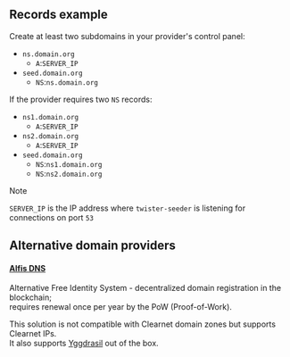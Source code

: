 ## Records example

Create at least two subdomains in your provider's control panel:

* `ns.domain.org`
  * `A`:`SERVER_IP`
* `seed.domain.org`
  * `NS`:`ns.domain.org`

If the provider requires two `NS` records:

* `ns1.domain.org`
  * `A`:`SERVER_IP`
* `ns2.domain.org`
  * `A`:`SERVER_IP`
* `seed.domain.org`
  * `NS`:`ns1.domain.org`
  * `NS`:`ns2.domain.org`

> [!NOTE]
> `SERVER_IP` is the IP address where `twister-seeder` is listening for connections on port `53`

## Alternative domain providers

#### [Alfis DNS](https://github.com/Revertron/Alfis/)

Alternative Free Identity System - decentralized domain registration in the blockchain;\
requires renewal once per year by the PoW (Proof-of-Work).

This solution is not compatible with Clearnet domain zones but supports Clearnet IPs.\
It also supports [Yggdrasil](https://yggdrasil-network.github.io/) out of the box.